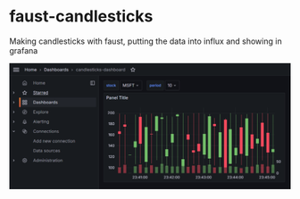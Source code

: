 # faust-candlesticks
Making candlesticks with faust, putting the data into influx and showing in grafana

![img.png](img.png)

